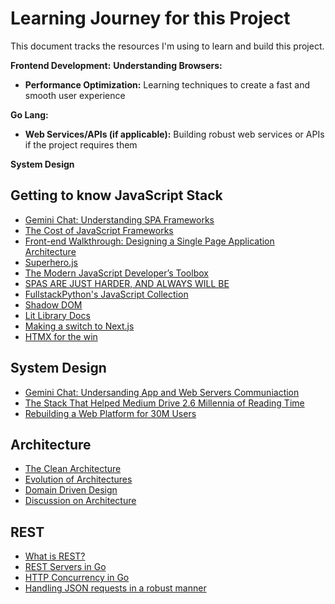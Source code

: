# Learning Journey for this Project

This document tracks the resources I'm using to learn and build this project. 

**Frontend Development:**
**Understanding Browsers:**
*  **Performance Optimization:**  Learning techniques to create a fast and smooth user experience

**Go Lang:**
*  **Web Services/APIs (if applicable):**  Building robust web services or APIs if the project requires them

**System Design**

## Getting to know JavaScript Stack
* [Gemini Chat: Understanding SPA Frameworks](https://docs.google.com/document/d/12BNZHrau_YKm-hoAfvffwNdbyWTz4loj3RaVuiOGzlc/edit?usp=sharing)
* [The Cost of JavaScript Frameworks](https://timkadlec.com/remembers/2020-04-21-the-cost-of-javascript-frameworks/)
* [Front-end Walkthrough: Designing a Single Page Application Architecture](https://medium.com/poki/front-end-walkthrough-building-a-single-page-application-from-scratch-d47c35fdc830)
* [Superhero.js](http://superherojs.com/#resources)
* [The Modern JavaScript Developer’s Toolbox](https://www.infoq.com/articles/modern-javascript-toolbox/)
* [SPAS ARE JUST HARDER, AND ALWAYS WILL BE](http://wgross.net/essays/spas-are-harder)
* [FullstackPython's JavaScript Collection](https://www.fullstackpython.com/javascript.html)
* [Shadow DOM](https://glazkov.com/2011/01/14/what-the-heck-is-shadow-dom/)
* [Lit Library Docs](https://lit.dev/docs/)
* [Making a switch to Next.js](https://nextjs.org/docs/)
* [HTMX for the win](https://htmx.org/)

## System Design
* [Gemini Chat: Undersanding App and Web Servers Communiaction](https://docs.google.com/document/d/18gDSxJSfQ_g3AXads4jWTnZYrQ-dcEQgIoYJGCtYXDk/edit?usp=sharing)
* [The Stack That Helped Medium Drive 2.6 Millennia of Reading Time](https://medium.engineering/the-stack-that-helped-medium-drive-2-6-millennia-of-reading-time-e56801f7c492)
* [Rebuilding a Web Platform for 30M Users](https://medium.com/poki/rebuilding-a-web-platform-for-30m-users-90467b0b8293)

## Architecture
* [The Clean Architecture](https://www.youtube.com/watch?v=2dKZ-dWaCiU&t=3s)
* [Evolution of Architectures](https://medium.com/@iamprovidence/backend-side-architecture-evolution-n-layered-ddd-hexagon-onion-clean-architecture-643d72444ce4)
* [Domain Driven Design](https://martinfowler.com/bliki/DomainDrivenDesign.html)
* [Discussion on Architecture](https://www.reddit.com/r/golang/comments/18dmkxg/is_clean_architecture_basically_layered/)

## REST
- [What is REST?](https://www.codecademy.com/article/what-is-rest)
- [REST Servers in Go](https://eli.thegreenplace.net/2021/rest-servers-in-go-part-1-standard-library/)
- [HTTP Concurrency in Go](https://eli.thegreenplace.net/2019/on-concurrency-in-go-http-servers#footnote-reference-1)
- [Handling JSON requests in a robust manner](https://www.alexedwards.net/blog/how-to-properly-parse-a-json-request-body)

